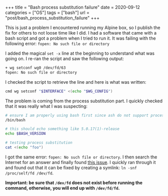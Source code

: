 +++
title = "Bash process substitution failure"
date = 2020-09-12
categories = ["OS"]
tags = ["bash"]
url = "post/bash_process_substitution_failure"
+++

This is just a problem I encountered running my Alpine box, so I publish the fix
for others to not loose time like I did.
I had a software that came with a bash script and got a problem when I tried
to run it. It was failing with the following error: `fopen: No such file or directory`

I added the magical `set -x` line at the beginning to understand what
was going on. I re-ran the script and saw the following output:

```bash
+ wg setconf wg0 /dev/fd/63
fopen: No such file or directory
```

I checked the script to retrieve the line and here is what was written:

```bash
cmd wg setconf "$INTERFACE" <(echo "$WG_CONFIG")
```

The problem is coming from the process substitution part.
I quickly checked that it was really what I was suspecting:

```bash
# ensure I am properly using bash first since ash do not support process substitution
/bin/bash

# this should echo something like 5.0.17(1)-release
echo $BASH_VERSION

# testing process substitution
cat <(echo "foo")
```

I got the same error: `fopen: No such file or directory`.
I then search the Internet for an answer and finally found
[this issue](https://gitlab.alpinelinux.org/alpine/aports/-/issues/1465).
I quickly ran through it and found out that it can be fixed by creating a
symlink: `ln -snf /proc/self/fd /dev/fd`.

__Important: be sure that `/dev/fd` does not exist before running the command,
otherwise, you will end up with `/dev/fd/fd`.__
